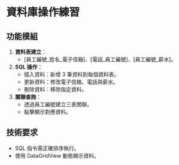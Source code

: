 # 資料庫操作練習
## 功能模組
1. **資料表建立**：
   - [員工編號_姓名_電子信箱]、[電話_員工編號]、[員工編號_薪水]。
2. **SQL 操作**：
   - 插入資料：新增 3 筆資料到每個資料表。
   - 更新資料：修改電子信箱、電話與薪水。
   - 刪除資料：移除指定資料。
3. **關聯查詢**：
   - 透過員工編號建立三表關聯。
   - 點擊顯示對應資料。
## 技術要求
- SQL 指令需正確排序執行。
- 使用 DataGridView 動態顯示資料。
